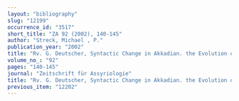 ```yaml
---
layout: "bibliography"
slug: "12199"
occurrence_id: "3517"
short_title: "ZA 92 (2002), 140-145"
author: "Streck, Michael , P."
publication_year: "2002"
title: "Rv. G. Deutscher, Syntactic Change in Akkadian. the Evolution of Sentential Complementation (New York 2000)"
volume_no_: "92"
pages: "140-145"
journal: "Zeitschrift für Assyriologie"
title: "Rv. G. Deutscher, Syntactic Change in Akkadian. the Evolution of Sentential Complementation (New York 2000)"
previous_item: "12202"
---
```

